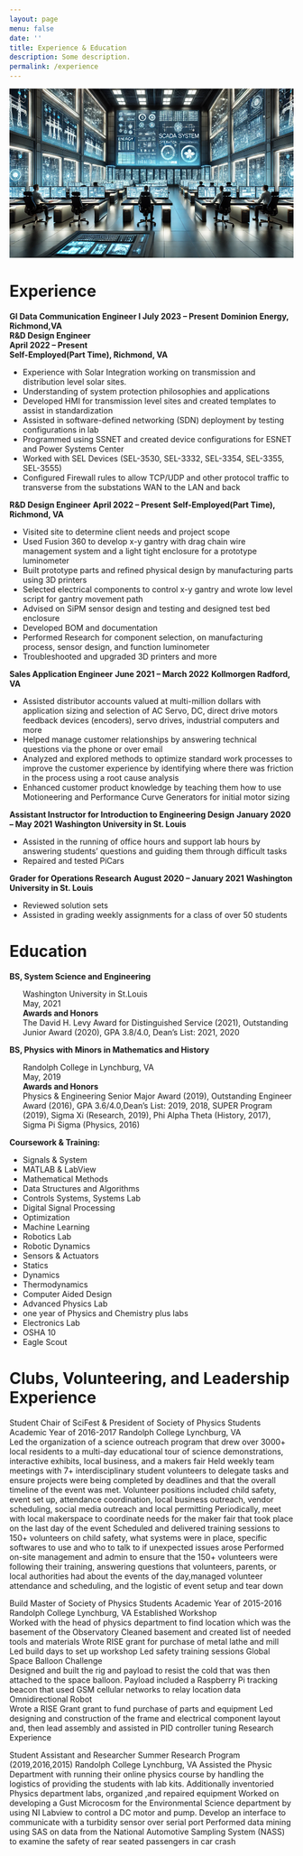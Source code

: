 ```yaml
---
layout: page
menu: false
date: ''
title: Experience & Education
description: Some description.
permalink: /experience
---
```


<img class="img" src="/assets/img/SCADA.PNG" alt="WZV" width="593" height="300">

# Experience

<b>GI Data Communication Engineer I </b> 
<b>July 2023 – Present</b> 
<b>Dominion Energy, Richmond,VA </b>  
<b>R&D Design Engineer</b>   							                          
<b>April 2022 – Present</b>  
<b>Self-Employed(Part Time), Richmond, VA</b> 
<ul>
<li>Experience with Solar Integration working on transmission and distribution level solar sites.</li>
<li>Understanding of system protection philosophies and applications</li>
<li>Developed HMI for transmission level sites and created templates to assist in standardization</li>
<li>Assisted in software-defined networking (SDN) deployment by testing configurations in lab</li>
<li>Programmed using SSNET and created device configurations for ESNET and Power Systems Center</li>
<li>Worked with SEL Devices (SEL-3530, SEL-3332, SEL-3354, SEL-3355, SEL-3555)</li>
<li>Configured Firewall rules to allow TCP/UDP and other protocol traffic to transverse from the substations WAN to the LAN and back</li>
</ul>
<b>R&D Design Engineer</b>   							                          
<b>April 2022 – Present</b>  
<b>Self-Employed(Part Time), Richmond, VA</b>     
<ul>                                                                                                                         
<li>Visited site to determine client needs and project scope</li>
<li>Used Fusion 360 to develop x-y gantry with drag chain wire management system and a light tight enclosure for a prototype luminometer</li>
<li>Built prototype parts and refined physical design by manufacturing parts using 3D printers</li>
<li>Selected electrical components to control x-y gantry and wrote low level script for gantry movement path</li>
<li>Advised on SiPM sensor design and testing and designed test bed enclosure</li>
<li>Developed BOM and documentation</li>
<li>Performed Research for component selection, on manufacturing process, sensor design, and function luminometer</li>
<li>Troubleshooted and upgraded 3D printers and more</li>
</ul>
<b>Sales Application Engineer</b>    						                                
<b>June 2021 – March 2022</b>    
<b>Kollmorgen Radford, VA</b>    
<ul>  
<li>Assisted distributor accounts valued at multi-million dollars with application sizing and selection of AC Servo,  DC, direct drive motors feedback devices (encoders), servo drives, industrial computers and more</li>
<li>Helped manage customer relationships by answering technical questions via the phone or over email</li>
<li>Analyzed and explored methods to optimize standard work processes to improve the customer experience by identifying where there was friction in the process using a root cause analysis</li>
<li>Enhanced customer product knowledge by teaching them how to use Motioneering and Performance Curve Generators for initial motor sizing</li>
</ul>
<b>Assistant Instructor for Introduction to Engineering Design</b>     		                  
<b>January 2020 – May 2021</b>    
<b>Washington University in St. Louis</b>    									             
<ul>
<li>Assisted in the running of office hours and support lab hours by answering students’ questions and guiding them through difficult tasks</li>
<li>Repaired and tested PiCars</li>
</ul>
<b>Grader for Operations Research</b> 						              
<b>August 2020 – January 2021</b>
<b>Washington University in St. Louis</b>									             
<ul>
<li>Reviewed solution sets</li> 
<li>Assisted in grading weekly assignments for a class of over 50 students</li> 
</ul>

# Education
					                     	                               
<b>BS, System Science and Engineering</b><br>
<ul><p>Washington University in St.Louis<br>
May, 2021<br>
<b>Awards and Honors</b><br> 				   			                           
The David H. Levy Award for Distinguished Service (2021), Outstanding Junior Award (2020), GPA 3.8/4.0, Dean’s List: 2021, 2020<br>
</p></ul>					                     	                                                       
<b>BS, Physics with Minors in Mathematics and History</b><br>				   			            
<ul><p>Randolph College in Lynchburg, VA<br>
May, 2019<br>
<b>Awards and Honors</b><br> 
Physics & Engineering Senior Major Award (2019), Outstanding Engineer Award (2016), GPA 3.6/4.0,Dean’s List: 2019, 2018, SUPER Program (2019), Sigma Xi (Research, 2019), Phi Alpha Theta (History, 2017), Sigma Pi Sigma (Physics, 2016)<br>
</p></ul>

<b>Coursework & Training:</b>
<ul><li>Signals & System</li> 
<li>MATLAB & LabView</li> 
<li>Mathematical Methods</li> 
<li>Data Structures and Algorithms</li> 
<li>Controls Systems, Systems Lab</li> 
<li>Digital Signal Processing</li> 
<li>Optimization</li> 
<li>Machine Learning</li> 
<li>Robotics Lab</li> 
<li>Robotic Dynamics</li> 
<li>Sensors & Actuators</li> 
<li>Statics</li> 
<li>Dynamics</li> 
<li>Thermodynamics</li> 
<li>Computer Aided Design</li>
<li>Advanced Physics Lab</li> 
<li>one year of Physics and Chemistry plus labs</li> 
<li>Electronics Lab</li>  
<li>OSHA 10</li> 
<li>Eagle Scout</li>
</ul>

# Clubs, Volunteering, and Leadership Experience

Student Chair of SciFest & President of Society of Physics Students                    Academic Year of 2016-2017
Randolph College                                                                                                                                                                 Lynchburg, VA                                                           
Led the organization of a science outreach program that drew over 3000+ local  residents to a multi-day educational tour of science demonstrations, interactive exhibits, local business, and a makers fair
 Held weekly team meetings with 7+ interdisciplinary student volunteers to delegate tasks and ensure projects were being completed by deadlines and that the overall timeline of the event was met. Volunteer positions included child safety, event set up, attendance coordination, local business outreach, vendor scheduling, social media outreach and local permitting
Periodically, meet with local makerspace to coordinate needs for the maker fair that took place on the last day of the event
Scheduled and delivered training sessions to 150+ volunteers on child safety, what systems were in place, specific softwares to use and who to talk to if unexpected issues arose
Performed on-site management and admin to ensure that the 150+ volunteers were following their training, answering questions that volunteers, parents, or local authorities had about the events of the day,managed volunteer attendance and scheduling, and the logistic of event setup and tear down

Build Master of Society of Physics Students                                                            Academic Year of 2015-2016                                                                                              
Randolph College                                                                                                                                                                 Lynchburg, VA
Established Workshop                                                                                                                                                          
Worked with the head of physics department to find location which was the basement of the Observatory 
Cleaned basement and created list of needed tools and materials
Wrote RISE grant for purchase of metal lathe and mill
Led build days to set up workshop
Led safety training sessions
Global Space Balloon Challenge         
Designed and built the rig and payload to resist the cold that was then attached to the space balloon. Payload included a Raspberry Pi tracking beacon that used GSM cellular networks to relay location data
Omnidirectional Robot                                         
Wrote a RISE Grant  grant to fund purchase of parts and equipment
Led designing and construction of the frame and electrical component layout and, then lead assembly and assisted in PID controller tuning
Research Experience

Student Assistant and Researcher				         Summer Research Program (2019,2016,2015)
Randolph College 								                                     Lynchburg, VA
Assisted the Physic Department with running their online physics course by handling the logistics of providing the students with lab kits. Additionally inventoried Physics department labs, organized ,and repaired equipment
Worked on developing a Gust Microcosm for the Environmental Science department by using NI Labview to control a DC motor and pump. Develop an interface to communicate with a turbidity sensor over serial port
Performed data mining using SAS on data from the National Automotive Sampling System (NASS) to examine the safety of rear seated passengers in car crash